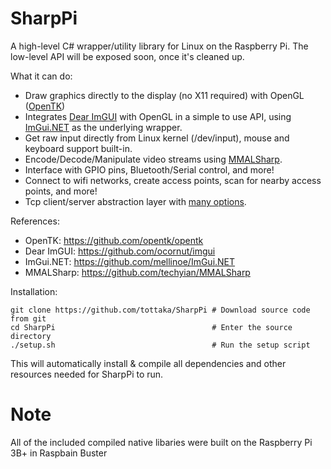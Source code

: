 # SharpPi
A high-level C# wrapper/utility library for Linux on the Raspberry Pi.
The low-level API will be exposed soon, once it's cleaned up.

What it can do:
- Draw graphics directly to the display (no X11 required) with OpenGL ([OpenTK](https://github.com/opentk/opentk))
- Integrates [Dear ImGUI](https://github.com/ocornut/imgui) with OpenGL in a simple to use API, using [ImGui.NET](https://github.com/mellinoe/ImGui.NET) as the underlying wrapper.
- Get raw input directly from Linux kernel (/dev/input), mouse and keyboard support built-in.
- Encode/Decode/Manipulate video streams using [MMALSharp](https://github.com/techyian/MMALSharp/).
- Interface with GPIO pins, Bluetooth/Serial control, and more!
- Connect to wifi networks, create access points, scan for nearby access points, and more!
- Tcp client/server abstraction layer with [many options](https://github.com/tottaka/SharpPi).

References:
- OpenTK: https://github.com/opentk/opentk
- Dear ImGUI: https://github.com/ocornut/imgui
- ImGui.NET: https://github.com/mellinoe/ImGui.NET
- MMALSharp: https://github.com/techyian/MMALSharp

Installation:
```
git clone https://github.com/tottaka/SharpPi # Download source code from git
cd SharpPi									 # Enter the source directory
./setup.sh									 # Run the setup script
```
This will automatically install & compile all dependencies and other resources needed for SharpPi to run.


# Note
All of the included compiled native libaries were built on the Raspberry Pi 3B+ in Raspbain Buster